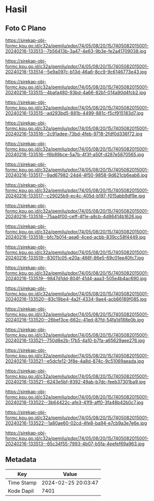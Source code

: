 # Hasil

## Foto C Plano

https://sirekap-obj-formc.kpu.go.id/c32a/pemilu/pdpr/74/05/08/20/15/7405082015001-20240216-133513--7b56413b-3a47-4e63-9b3e-fe2a41709038.jpg

https://sirekap-obj-formc.kpu.go.id/c32a/pemilu/pdpr/74/05/08/20/15/7405082015001-20240216-133514--5e9a097c-b13d-46a6-8cc9-9c6146773e43.jpg

https://sirekap-obj-formc.kpu.go.id/c32a/pemilu/pdpr/74/05/08/20/15/7405082015001-20240216-133515--4bafa480-93bd-4a66-82b1-014a90d4fcb2.jpg

https://sirekap-obj-formc.kpu.go.id/c32a/pemilu/pdpr/74/05/08/20/15/7405082015001-20240216-133515--ad293bd5-881b-4499-881c-f5cf915183d7.jpg

https://sirekap-obj-formc.kpu.go.id/c32a/pemilu/pdpr/74/05/08/20/15/7405082015001-20240216-133516--2c91adee-73bd-4feb-9718-2fdf0d336f72.jpg

https://sirekap-obj-formc.kpu.go.id/c32a/pemilu/pdpr/74/05/08/20/15/7405082015001-20240216-133516--f6b89bce-5a7b-4f3f-a50f-d287e5870565.jpg

https://sirekap-obj-formc.kpu.go.id/c32a/pemilu/pdpr/74/05/08/20/15/7405082015001-20240216-133517--9ad67982-24d4-4f50-9858-9d621cb6eab6.jpg

https://sirekap-obj-formc.kpu.go.id/c32a/pemilu/pdpr/74/05/08/20/15/7405082015001-20240216-133517--c29025b9-ec4c-405d-b197-f015abb9df9e.jpg

https://sirekap-obj-formc.kpu.go.id/c32a/pemilu/pdpr/74/05/08/20/15/7405082015001-20240216-133518--75aa4f00-ceff-4f1e-a8cb-4d86414b1626.jpg

https://sirekap-obj-formc.kpu.go.id/c32a/pemilu/pdpr/74/05/08/20/15/7405082015001-20240216-133518--bfc7b014-aea6-4ced-acbb-839cc58f4449.jpg

https://sirekap-obj-formc.kpu.go.id/c32a/pemilu/pdpr/74/05/08/20/15/7405082015001-20240216-133519--83011c05-e20a-466f-86e5-69c01ee40fc7.jpg

https://sirekap-obj-formc.kpu.go.id/c32a/pemilu/pdpr/74/05/08/20/15/7405082015001-20240216-133519--9847d1dd-804f-41d4-aaa3-505e4b4ac690.jpg

https://sirekap-obj-formc.kpu.go.id/c32a/pemilu/pdpr/74/05/08/20/15/7405082015001-20240216-133520--83c19be4-4a2f-4334-9ae4-acb66189f085.jpg

https://sirekap-obj-formc.kpu.go.id/c32a/pemilu/pdpr/74/05/08/20/15/7405082015001-20240216-133520--26bef3ce-662c-41ed-87fd-54fa1d188e0b.jpg

https://sirekap-obj-formc.kpu.go.id/c32a/pemilu/pdpr/74/05/08/20/15/7405082015001-20240216-133521--750d8e2b-17b5-4a10-b7fa-a65629aee276.jpg

https://sirekap-obj-formc.kpu.go.id/c32a/pemilu/pdpr/74/05/08/20/15/7405082015001-20240216-133521--e5dcfe12-3f8e-4a8d-874c-9c51069aeada.jpg

https://sirekap-obj-formc.kpu.go.id/c32a/pemilu/pdpr/74/05/08/20/15/7405082015001-20240216-133521--6243e5bf-9392-49ab-b7dc-feeb37301ba9.jpg

https://sirekap-obj-formc.kpu.go.id/c32a/pemilu/pdpr/74/05/08/20/15/7405082015001-20240216-133522--3b64422c-afe3-41f9-aff0-3fa48b42b0c7.jpg

https://sirekap-obj-formc.kpu.go.id/c32a/pemilu/pdpr/74/05/08/20/15/7405082015001-20240216-133522--1a80ae60-02cd-4fe8-ba94-e7cb9a3e7e6e.jpg

https://sirekap-obj-formc.kpu.go.id/c32a/pemilu/pdpr/74/05/08/20/15/7405082015001-20240216-133513--65c34f55-7993-4b07-b5fa-4eefef69a963.jpg


## Metadata

| Key        | Value               |
| ---------- | ------------------- |
| Time Stamp | 2024-02-25 20:03:47 |
| Kode Dapil | 7401                |



